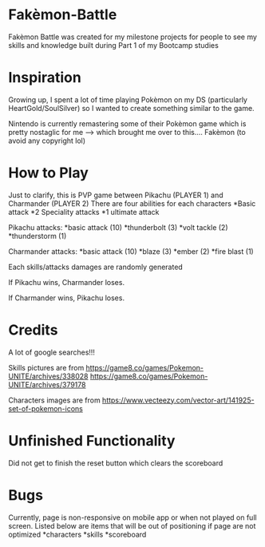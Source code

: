 # Fakèmon-Battle
Fakèmon Battle was created for my milestone projects for people to see my skills and knowledge built during Part 1 of my Bootcamp studies

# Inspiration
Growing up, I spent a lot of time playing Pokèmon on my DS (particularly HeartGold/SoulSilver) so I wanted to create something similar to the game.

Nintendo is currently remastering some of their Pokèmon game which is pretty nostaglic for me --> which brought me over to this.... Fakèmon (to avoid any copyright lol)

# How to Play
Just to clarify, this is PVP game between Pikachu (PLAYER 1) and Charmander (PLAYER 2)
There are four abilities for each characters
    *Basic attack
    *2 Speciality attacks
    *1 ultimate attack

Pikachu attacks:
    *basic attack (10)
    *thunderbolt (3)
    *volt tackle (2)
    *thunderstorm (1)

Charmander attacks:
    *basic attack (10)
    *blaze (3)
    *ember (2)
    *fire blast (1)

Each skills/attacks damages are randomly generated

If Pikachu wins, Charmander loses.

If Charmander wins, Pikachu loses.

# Credits
A lot of google searches!!!

Skills pictures are from
    https://game8.co/games/Pokemon-UNITE/archives/338028
    https://game8.co/games/Pokemon-UNITE/archives/379178

Characters images are from
    https://www.vecteezy.com/vector-art/141925-set-of-pokemon-icons

# Unfinished Functionality
Did not get to finish the reset button which clears the scoreboard 

# Bugs
Currently, page is non-responsive on mobile app or when not played on full screen. Listed below are items that will be out of positioning if page are not optimized
    *characters
    *skills
    *scoreboard